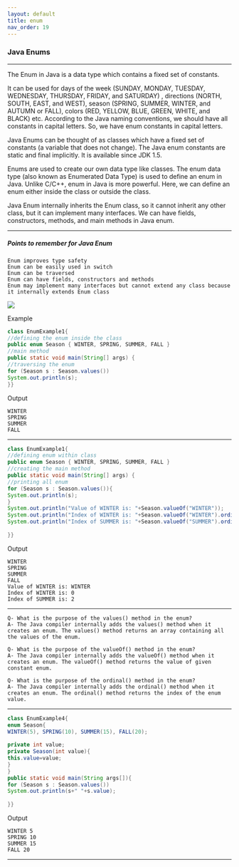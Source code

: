 ```yaml
---
layout: default
title: enum
nav_order: 19
---
```

### Java Enums

---------


The Enum in Java is a data type which contains a fixed set of constants.



It can be used for days of the week (SUNDAY, MONDAY, TUESDAY, WEDNESDAY, THURSDAY, FRIDAY, and SATURDAY) , directions (NORTH, SOUTH, EAST, and WEST), season (SPRING, SUMMER, WINTER, and AUTUMN or FALL), colors (RED, YELLOW, BLUE, GREEN, WHITE, and BLACK) etc. According to the Java naming conventions, we should have all constants in capital letters. So, we have enum constants in capital letters.


Java Enums can be thought of as classes which have a fixed set of constants (a variable that does not change). The Java enum constants are static and final implicitly. It is available since JDK 1.5.


Enums are used to create our own data type like classes. The enum data type (also known as Enumerated Data Type) is used to define an enum in Java. Unlike C/C++, enum in Java is more powerful. Here, we can define an enum either inside the class or outside the class.


Java Enum internally inherits the Enum class, so it cannot inherit any other class, but it can implement many interfaces. We can have fields, constructors, methods, and main methods in Java enum.


-------

##### Points to remember for Java Enum
```
Enum improves type safety
Enum can be easily used in switch
Enum can be traversed
Enum can have fields, constructors and methods
Enum may implement many interfaces but cannot extend any class because it internally extends Enum class
```
![](https://static.javatpoint.com/java/new/images/java-enum.png)


Example
```java
class EnumExample1{  
//defining the enum inside the class  
public enum Season { WINTER, SPRING, SUMMER, FALL }  
//main method  
public static void main(String[] args) {  
//traversing the enum  
for (Season s : Season.values())  
System.out.println(s);  
}}  
```
Output
```
WINTER
SPRING
SUMMER
FALL
```
-----------

```java
class EnumExample1{  
//defining enum within class  
public enum Season { WINTER, SPRING, SUMMER, FALL }  
//creating the main method  
public static void main(String[] args) {  
//printing all enum  
for (Season s : Season.values()){  
System.out.println(s);  
}  
System.out.println("Value of WINTER is: "+Season.valueOf("WINTER"));  
System.out.println("Index of WINTER is: "+Season.valueOf("WINTER").ordinal());  
System.out.println("Index of SUMMER is: "+Season.valueOf("SUMMER").ordinal());  
  
}}  
```
Output
```
WINTER
SPRING
SUMMER
FALL
Value of WINTER is: WINTER
Index of WINTER is: 0
Index of SUMMER is: 2
```

------
```
Q- What is the purpose of the values() method in the enum?
A- The Java compiler internally adds the values() method when it creates an enum. The values() method returns an array containing all the values of the enum.

Q- What is the purpose of the valueOf() method in the enum?
A- The Java compiler internally adds the valueOf() method when it creates an enum. The valueOf() method returns the value of given constant enum.

Q- What is the purpose of the ordinal() method in the enum?
A- The Java compiler internally adds the ordinal() method when it creates an enum. The ordinal() method returns the index of the enum value.

```

--------

```java
class EnumExample4{  
enum Season{   
WINTER(5), SPRING(10), SUMMER(15), FALL(20);   
  
private int value;  
private Season(int value){  
this.value=value;  
}  
}  
public static void main(String args[]){  
for (Season s : Season.values())  
System.out.println(s+" "+s.value);  
  
}}  
```
Output
```
WINTER 5
SPRING 10
SUMMER 15
FALL 20
```
--------

